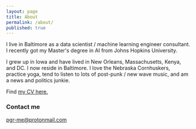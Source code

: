 ```yaml
---
layout: page
title: About
permalink: /about/
published: true
---
```


I live in Baltimore as a data scientist / machine learning engineer consultant. I recently got my Master's degree in AI from Johns Hopkins University.

I grew up in Iowa and have lived in New Orleans, Massachusetts, Kenya, and DC. I now reside in Baltimore. I love the Nebraska Cornhuskers, practice yoga, tend to listen to lots of post-punk / new wave music, and am a news and politics junkie. 

Find [my CV here.](https://pgr-me.github.io/markdown-cv/)

### Contact me

[pgr-me@protonmail.com](pgr-me@protonmail.com)
